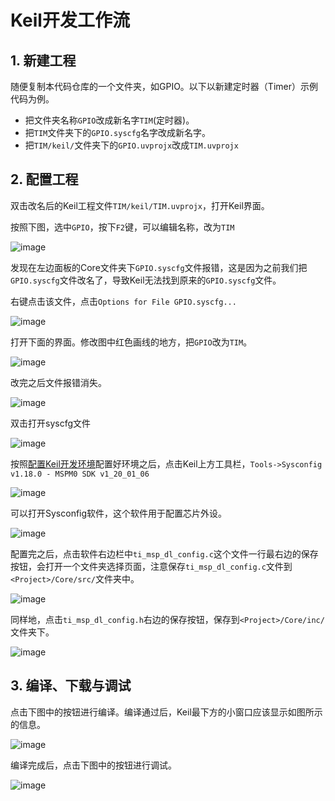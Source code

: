# Keil开发工作流

## 1. 新建工程

随便复制本代码仓库的一个文件夹，如GPIO。以下以新建定时器（Timer）示例代码为例。

* 把文件夹名称`GPIO`改成新名字`TIM`(定时器)。
* 把`TIM`文件夹下的`GPIO.syscfg`名字改成新名字。
* 把`TIM/keil/`文件夹下的`GPIO.uvprojx`改成`TIM.uvprojx`

## 2. 配置工程

双击改名后的Keil工程文件`TIM/keil/TIM.uvprojx`，打开Keil界面。

按照下图，选中`GPIO`，按下`F2`键，可以编辑名称，改为`TIM`

![image](./img/002.png)

发现在左边面板的Core文件夹下`GPIO.syscfg`文件报错，这是因为之前我们把`GPIO.syscfg`文件改名了，导致Keil无法找到原来的`GPIO.syscfg`文件。

右键点击该文件，点击`Options for File GPIO.syscfg...`

![image](./img/003.png)

打开下面的界面。修改图中红色画线的地方，把`GPIO`改为`TIM`。

![image](./img/004.png)

改完之后文件报错消失。

![image](./img/005.png)

双击打开syscfg文件

![image](./img/006.png)

按照[配置Keil开发环境](/Development_Env/Keil)配置好环境之后，点击Keil上方工具栏，`Tools->Sysconfig v1.18.0 - MSPM0 SDK v1_20_01_06`

![image](./img/007.png)

可以打开Sysconfig软件，这个软件用于配置芯片外设。

![image](./img/008.png)

配置完之后，点击软件右边栏中`ti_msp_dl_config.c`这个文件一行最右边的保存按钮，会打开一个文件夹选择页面，注意保存`ti_msp_dl_config.c`文件到`<Project>/Core/src/`文件夹中。

![image](./img/009.png)

同样地，点击`ti_msp_dl_config.h`右边的保存按钮，保存到`<Project>/Core/inc/`文件夹下。

![image](./img/010.png)


## 3. 编译、下载与调试

点击下图中的按钮进行编译。编译通过后，Keil最下方的小窗口应该显示如图所示的信息。

![image](./img/012.png)


编译完成后，点击下图中的按钮进行调试。

![image](./img/011.png)